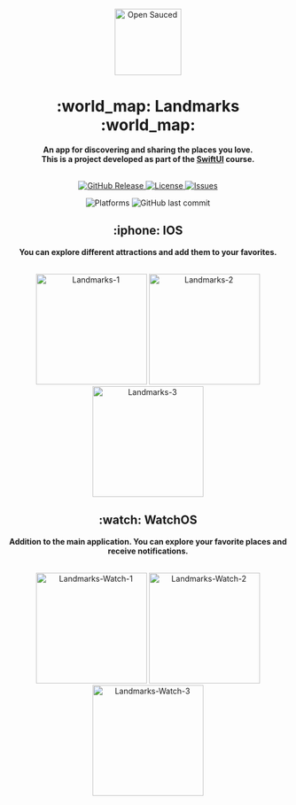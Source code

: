 <div align="center">
    <br />
    <img alt="Open Sauced" src="https://i.ibb.co/NnszWgz/landmark-app-icon-120x120.png" width="120px" />
    <h1>:world_map: Landmarks :world_map:</h1>
    <strong>An app for discovering and sharing the places you love.</strong>
    <br>
    <strong>This is a project developed as part of the <a href="https://developer.apple.com/tutorials/swiftui">SwiftUI</a> course.</strong>
</div>
<br>
<p align="center">
    <a href="https://github.com/north-earth/landmarks/releases">
        <img src="https://img.shields.io/github/v/release/north-earth/landmarks?color=blueviolet&include_prereleases&style=for-the-badge" alt="GitHub Release" />
    </a>
    <a href="https://github.com/North-Earth/Landmarks/blob/main/LICENSE">
        <img src="https://img.shields.io/github/license/North-Earth/Landmarks?color=blueviolet&style=for-the-badge" alt="License" />
    </a>
    <a href="https://github.com/North-Earth/Landmarks/issues">
        <img src="https://img.shields.io/bitbucket/issues/North-Earth/Landmarks?color=blueviolet&style=for-the-badge" alt="Issues" />
    </a>
</p>
<p align="center">
    <img src="https://img.shields.io/badge/platform-iOS%20%7C%20watchOS-blue?style=for-the-badge" alt="Platforms" />
    <img src="https://img.shields.io/github/last-commit/North-Earth/Landmarks?color=blue&style=for-the-badge" alt="GitHub last commit" />
</p>

<div align="center">
    <h2>:iphone: IOS</h2>
    <strong>You can explore different attractions and add them to your favorites.</strong>
</div>    
<br>
<p align="center">
  <img src="https://i.ibb.co/wLSYYSR/Landmarks-1.png" alt="Landmarks-1" border="0" width="200px">
  <img src="https://i.ibb.co/61jvxhW/Landmarks-2.png" alt="Landmarks-2" border="0" width="200px">
  <img src="https://i.ibb.co/QNBKSN5/Landmarks-3.png" alt="Landmarks-3" border="0" width="200px">
</p>
<div align="center">
    <h2> :watch: WatchOS</h2>
    <strong>Addition to the main application. You can explore your favorite places and receive notifications.</strong>
</div>    
<br>
<p align="center">
  <img src="https://i.ibb.co/R0N8dQz/Landmarks-Watch-1.png" alt="Landmarks-Watch-1" border="0" width="200px">
  <img src="https://i.ibb.co/7KrgS7B/Landmarks-Watch-2.png" alt="Landmarks-Watch-2" border="0" width="200px">
  <img src="https://i.ibb.co/L51BJQM/Landmarks-Watch-3.png" alt="Landmarks-Watch-3" border="0" width="200px">
</p>
